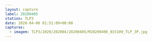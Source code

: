 ```yaml
---
layout: capture
label: 20200405
station: TLP3
date: 2020-04-06 01:51:09+00:00
capturas:
  - imagem: TLP3/2020/202004/20200405/M20200406_015109_TLP_3P.jpg
---
```

